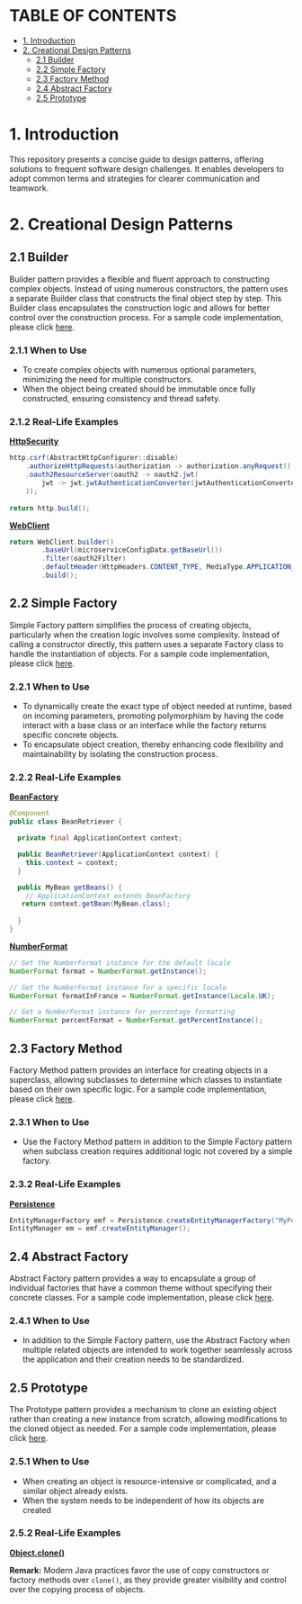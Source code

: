 # TABLE OF CONTENTS

- [1. Introduction](#1-introduction)
- [2. Creational Design Patterns](#2-creational-design-patterns)
   * [2.1  Builder](#21-builder)
   * [2.2  Simple Factory](#22-simple-factory)
   * [2.3  Factory Method](#23-factory-method)
   * [2.4  Abstract Factory](#24-abstrsct-factory)
   * [2.5  Prototype](#25-prototype)

# 1. Introduction<a name="1-introduction"></a>

This repository presents a concise guide to design patterns, offering solutions to frequent software design challenges. It enables developers to adopt common terms and strategies for clearer communication and teamwork.

# 2. Creational Design Patterns<a name="2-creational-design-patterns"></a>

## 2.1  Builder<a name="21-builder"></a>

Builder pattern provides a flexible and fluent approach to constructing complex objects. Instead of using numerous constructors, the pattern uses a separate Builder class that constructs the final object step by step. This Builder class encapsulates the construction logic and allows for better control over the construction process. For a sample code implementation, please click [here](src/main/java/com/pattern/builder).

### 2.1.1  When to Use
- To create complex objects with numerous optional parameters, minimizing the need for multiple constructors.
- When the object being created should be immutable once fully constructed, ensuring consistency and thread safety.

### 2.1.2  Real-Life Examples

**[HttpSecurity](https://docs.spring.io/spring-security/site/docs/current/api/org/springframework/security/config/annotation/web/builders/HttpSecurity.html)**
```java
http.csrf(AbstractHttpConfigurer::disable)
	.authorizeHttpRequests(authorization -> authorization.anyRequest().permitAll())
	.oauth2ResourceServer(oauth2 -> oauth2.jwt(
		jwt -> jwt.jwtAuthenticationConverter(jwtAuthenticationConverter)
	));
    
return http.build();
```

**[WebClient](https://docs.spring.io/spring-framework/docs/current/javadoc-api/org/springframework/web/reactive/function/client/WebClient.html)**
```java
return WebClient.builder()
		.baseUrl(microserviceConfigData.getBaseUrl())
		.filter(oauth2Filter)
		.defaultHeader(HttpHeaders.CONTENT_TYPE, MediaType.APPLICATION_JSON_VALUE)
		.build();
```

## 2.2  Simple Factory<a name="22-simple-factory"></a>
Simple Factory pattern simplifies the process of creating objects, particularly when the creation logic involves some complexity. Instead of calling a constructor directly, this pattern uses a separate Factory class to handle the instantiation of objects. For a sample code implementation, please click [here](src/main/java/com/pattern/simplefactory).

### 2.2.1  When to Use
- To dynamically create the exact type of object needed at runtime, based on incoming parameters, promoting polymorphism by having the code interact with a base class or an interface while the factory returns specific concrete objects.
- To encapsulate object creation, thereby enhancing code flexibility and maintainability by isolating the construction process.

### 2.2.2  Real-Life Examples

**[BeanFactory](https://docs.spring.io/spring-framework/docs/current/javadoc-api/org/springframework/beans/factory/BeanFactory.html)**
```java
@Component
public class BeanRetriever {

  private final ApplicationContext context;

  public BeanRetriever(ApplicationContext context) {
    this.context = context;
  }

  public MyBean getBeans() {
    // ApplicationContext extends BeanFactory
   return context.getBean(MyBean.class);
	
  }
}
```

**[NumberFormat](https://docs.oracle.com/javase/8/docs/api/java/text/NumberFormat.html)**
```java
// Get the NumberFormat instance for the default locale
NumberFormat format = NumberFormat.getInstance();

// Get the NumberFormat instance for a specific locale
NumberFormat formatInFrance = NumberFormat.getInstance(Locale.UK);

// Get a NumberFormat instance for percentage formatting
NumberFormat percentFormat = NumberFormat.getPercentInstance();
```

## 2.3  Factory Method<a name="23-factory-method"></a>
Factory Method pattern provides an interface for creating objects in a superclass, allowing subclasses to determine which classes to instantiate based on their own specific logic. For a sample code implementation, please click [here](src/main/java/com/pattern/factorymethod).

### 2.3.1  When to Use
- Use the Factory Method pattern in addition to the Simple Factory pattern when subclass creation requires additional logic not covered by a simple factory.

### 2.3.2  Real-Life Examples
**[Persistence](https://javadoc.io/doc/jakarta.persistence/jakarta.persistence-api/latest/jakarta.persistence/jakarta/persistence/Persistence.html)**
```java
EntityManagerFactory emf = Persistence.createEntityManagerFactory("MyPersistenceUnit");
EntityManager em = emf.createEntityManager();
```

## 2.4  Abstract Factory<a name="24-abstrsct-factory"></a>
Abstract Factory pattern provides a way to encapsulate a group of individual factories that have a common theme without specifying their concrete classes. For a sample code implementation, please click [here](src/main/java/com/pattern/abstractfactory).

### 2.4.1  When to Use
- In addition to the Simple Factory pattern, use the Abstract Factory when multiple related objects are intended to work together seamlessly across the application and their creation needs to be standardized.

## 2.5  Prototype<a name="25-prototype"></a>
The Prototype pattern provides a mechanism to clone an existing object rather than creating a new instance from scratch, allowing modifications to the cloned object as needed. For a sample code implementation, please click [here](src/main/java/com/pattern/prototype).

### 2.5.1  When to Use
- When creating an object is resource-intensive or complicated, and a similar object already exists.
- When the system needs to be independent of how its objects are created

### 2.5.2  Real-Life Examples
**[Object.clone()](https://docs.oracle.com/javase/8/docs/api/java/lang/Object.html)**

**Remark:** Modern Java practices favor the use of copy constructors or factory methods over `clone()`, as they provide greater visibility and control over the copying process of objects.
